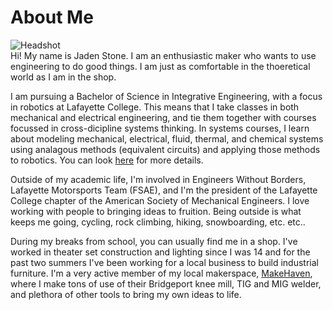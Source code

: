 # About Me

<img style=" max-width: 300px; height: auto; align: left " src="https://r3dotstone.github.io/portfolio/media/Headshot.jpg" alt="Headshot" > <br>
Hi! My name is Jaden Stone. I am an enthusiastic maker who wants to use engineering to do good things. I am just as comfortable in the thoeretical world as I am in the shop. 

I am pursuing a Bachelor of Science in Integrative Engineering, with a focus in robotics at Lafayette College. This means that I take classes in both mechanical and electrical engineering, and tie them together with courses focussed in cross-dicipline systems thinking. In systems courses, I learn about modeling mechanical, electrical, fluid, thermal, and chemical systems using analagous methods (equivalent circuits) and applying those methods to robotics. You can look [here](https://inte.lafayette.edu/) for more details.

Outside of my academic life, I'm involved in Engineers Without Borders, Lafayette Motorsports Team (FSAE), and I'm the president of the Lafayette College chapter of the American Society of Mechanical Engineers. I love working with people to bringing ideas to fruition. Being outside is what keeps me going, cycling, rock climbing, hiking, snowboarding, etc. etc..

During my breaks from school, you can usually find me in a shop. I've worked in theater set construction and lighting since I was 14 and for the past two summers I've been working for a local business to build industrial furniture. I'm a very active member of my local makerspace, [MakeHaven](https://www.makehaven.org/), where I make tons of use of their Bridgeport knee mill, TIG and MIG welder, and plethora of other tools to bring my own ideas to life.